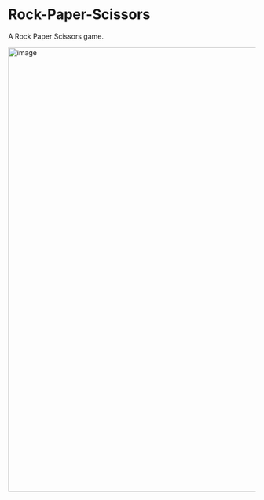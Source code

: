 # Rock-Paper-Scissors
A Rock Paper Scissors game.

<img width="1605" height="903" alt="image" src="https://github.com/user-attachments/assets/7c44050e-59e6-465b-bf9d-41ed4b954803" />
